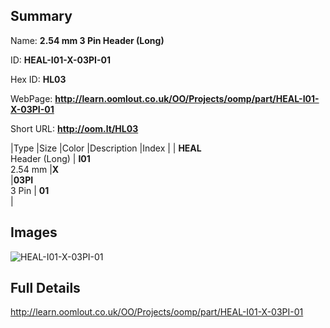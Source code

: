 

## Summary
 
Name: __2.54 mm 3 Pin Header (Long)__

ID: __HEAL-I01-X-03PI-01__

Hex ID: __HL03__

WebPage: __http://learn.oomlout.co.uk/OO/Projects/oomp/part/HEAL-I01-X-03PI-01__

Short URL: __http://oom.lt/HL03__


|Type   |Size   |Color   |Description   |Index   |
| __HEAL__ <br>Header (Long)  | __I01__<br>2.54 mm   |__X__<br>    |__03PI__<br>3 Pin    | __01__<br>  |


## Images
![HEAL-I01-X-03PI-01](http://oomlout.com/oomp-gen/parts/HEAL-I01-X-03PI-01/HEAL-I01-X-03PI-01_420.jpg)

## Full Details

 http://learn.oomlout.co.uk/OO/Projects/oomp/part/HEAL-I01-X-03PI-01

